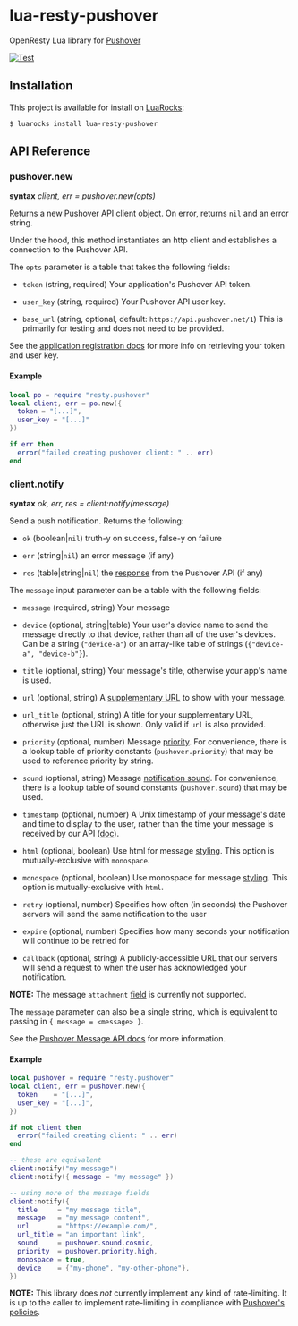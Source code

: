 # lua-resty-pushover

OpenResty Lua library for [Pushover](https://pushover.net/)


[![Test](https://github.com/flrgh/lua-resty-pushover/actions/workflows/test.yml/badge.svg)](https://github.com/flrgh/lua-resty-pushover/actions)

## Installation

This project is available for install on
[LuaRocks](https://luarocks.org/modules/flrgh/lua-resty-pushover):

```shell
$ luarocks install lua-resty-pushover
```


## API Reference

### pushover.new

**syntax** *client, err = pushover.new(opts)*

Returns a new Pushover API client object. On error, returns `nil` and an error
string.

Under the hood, this method instantiates an http client and establishes a
connection to the Pushover API.

The `opts` parameter is a table that takes the following fields:

* `token` (string, required)
    Your application's Pushover API token.

* `user_key` (string, required)
    Your Pushover API user key.

* `base_url` (string, optional, default: `https://api.pushover.net/1`)
    This is primarily for testing and does not need to be provided.

See the [application registration docs](https://pushover.net/api#registration) for more info on retrieving your token and user key.

#### Example

```lua
local po = require "resty.pushover"
local client, err = po.new({
  token = "[...]",
  user_key = "[...]"
})

if err then
  error("failed creating pushover client: " .. err)
end
```

### client.notify

**syntax** *ok, err, res = client:notify(message)*

Send a push notification. Returns the following:

* `ok` (boolean|`nil`)
  truth-y on success, false-y on failure

* `err` (string|`nil`)
  an error message (if any)

* `res` (table|string|`nil`)
  the [response](https://pushover.net/api#response) from the Pushover API (if any)


The `message` input parameter can be a table with the following fields:

* `message` (required, string)
  Your message

* `device` (optional, string|table)
  Your user's device name to send the message directly to that device, rather than all of the user's devices. Can be a string (`"device-a"`) or an array-like table of strings (`{"device-a", "device-b"}`).

* `title` (optional, string)
  Your message's title, otherwise your app's name is used.

* `url` (optional, string)
  A [supplementary URL](https://pushover.net/api#urls) to show with your message.

* `url_title` (optional, string)
  A title for your supplementary URL, otherwise just the URL is shown. Only valid if `url` is also provided.

* `priority` (optional, number)
  Message [priority](https://pushover.net/api#priority). For convenience, there is a lookup table of priority constants (`pushover.priority`) that may be used to reference priority by string.

* `sound` (optional, string)
  Message [notification sound](https://pushover.net/api#sounds). For convenience, there is a lookup table of sound constants (`pushover.sound`) that may be used.

* `timestamp` (optional, number)
  A Unix timestamp of your message's date and time to display to the user, rather than the time your message is received by our API ([doc](https://pushover.net/api#timestamp)).

* `html` (optional, boolean)
  Use html for message [styling](https://pushover.net/api#html). This option is mutually-exclusive with `monospace`.

* `monospace` (optional, boolean)
  Use monospace for message [styling](https://pushover.net/api#html). This option is mutually-exclusive with `html`.

* `retry` (optional, number)
  Specifies how often (in seconds) the Pushover servers will send the same notification to the user

* `expire` (optional, number)
  Specifies how many seconds your notification will continue to be retried for

* `callback` (optional, string)
  A publicly-accessible URL that our servers will send a request to when the user has acknowledged your notification.

**NOTE:** The message `attachment` [field](https://pushover.net/api#attachments) is currently not supported.

The `message` parameter can also be a single string, which is equivalent to passing in `{ message = <message> }`.

See the [Pushover Message API docs](https://pushover.net/api) for more information.

#### Example

```lua
local pushover = require "resty.pushover"
local client, err = pushover.new({
  token    = "[...]",
  user_key = "[...]",
})

if not client then
  error("failed creating client: " .. err)
end

-- these are equivalent
client:notify("my message")
client:notify({ message = "my message" })

-- using more of the message fields
client:notify({
  title     = "my message title",
  message   = "my message content",
  url       = "https://example.com/",
  url_title = "an important link",
  sound     = pushover.sound.cosmic,
  priority  = pushover.priority.high,
  monospace = true,
  device    = {"my-phone", "my-other-phone"},
})
```

**NOTE:** This library does _not_ currently implement any kind of rate-limiting. It is up to the caller to implement rate-limiting in compliance with [Pushover's policies](https://pushover.net/api#friendly).
